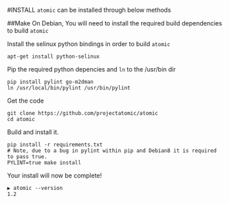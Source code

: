 #INSTALL
`atomic` can be installed through below methods

##Make
On Debian, You will need to install the required build dependencies to build `atomic`

Install the selinux python bindings in order to build `atomic`
```
apt-get install python-selinux

```

Pip the required python depencies and `ln` to the /usr/bin dir
```
pip install pylint go-m2dman
ln /usr/local/bin/pylint /usr/bin/pylint
```


Get the code
```
git clone https://github.com/projectatomic/atomic
cd atomic
```

Build and install it.
```
pip install -r requirements.txt
# Note, due to a bug in pylint within pip and Debian8 it is required to pass true. 
PYLINT=true make install
```

Your install will now be complete!

```
▶ atomic --version
1.2
```
